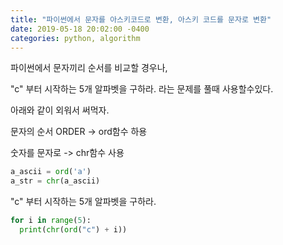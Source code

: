 ```yaml
---
title: "파이썬에서 문자를 아스키코드로 변환, 아스키 코드를 문자로 변환"
date: 2019-05-18 20:02:00 -0400
categories: python, algorithm
---
```


파이썬에서 문자끼리 순서를 비교할 경우나,

"c" 부터 시작하는 5개 알파벳을 구하라. 라는 문제를 풀때 사용할수있다.

아래와 같이 외워서 써먹자.


문자의 순서 ORDER -> ord함수 하용

숫자를 문자로 -> chr함수 사용

```python
a_ascii = ord('a')
a_str = chr(a_ascii)
```

"c" 부터 시작하는 5개 알파벳을 구하라.

```python
for i in range(5):
  print(chr(ord("c") + i))
```
